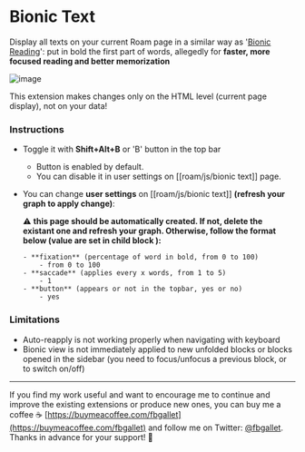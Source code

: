 # Bionic Text

Display all texts on your current Roam page in a similar way as '[Bionic Reading](https://bionic-reading.com)': put in bold the first part of words, allegedly for **faster, more focused reading and better memorization**

![image](https://user-images.githubusercontent.com/74436347/178007300-263361a9-d901-4c59-b2c5-bd9a42c2aa36.png)

This extension makes changes only on the HTML level (current page display), not on your data!

### Instructions
- Toggle it with **Shift+Alt+B** or 'B' button in the top bar
    - Button is enabled by default.
    - You can disable it in user settings on [[roam/js/bionic text]] page.

- You can change **user settings** on [[roam/js/bionic text]] __(refresh your graph to apply change)__:
  
  ⚠️ __this page should be automatically created. If not, delete the existant one and refresh your graph. Otherwise, follow the format below (value are set in child block ):__
  
      - **fixation** (percentage of word in bold, from 0 to 100)          
          - from 0 to 100      
      - **saccade** (applies every x words, from 1 to 5)          
          - 1
      - **button** (appears or not in the topbar, yes or no)          
          - yes

### Limitations
- Auto-reapply is not working properly when navigating with keyboard
- Bionic view is not immediately applied to new unfolded blocks or blocks opened in the sidebar (you need to focus/unfocus a previous block, or to switch on/off)

---------------
If you find my work useful and want to encourage me to continue and improve the existing extensions or produce new ones, you can buy me a coffee ☕ [https://buymeacoffee.com/fbgallet](https://buymeacoffee.com/fbgallet) and follow me on Twitter: [@fbgallet](https://twitter.com/fbgallet).
Thanks in advance for your support! 🙏
